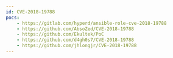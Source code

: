 ```yaml
---
id: CVE-2018-19788
pocs:
    - https://gitlab.com/hyperd/ansible-role-cve-2018-19788
    - https://github.com/AbsoZed/CVE-2018-19788
    - https://github.com/Ekultek/PoC
    - https://github.com/d4gh0s7/CVE-2018-19788
    - https://github.com/jhlongjr/CVE-2018-19788
---
```

